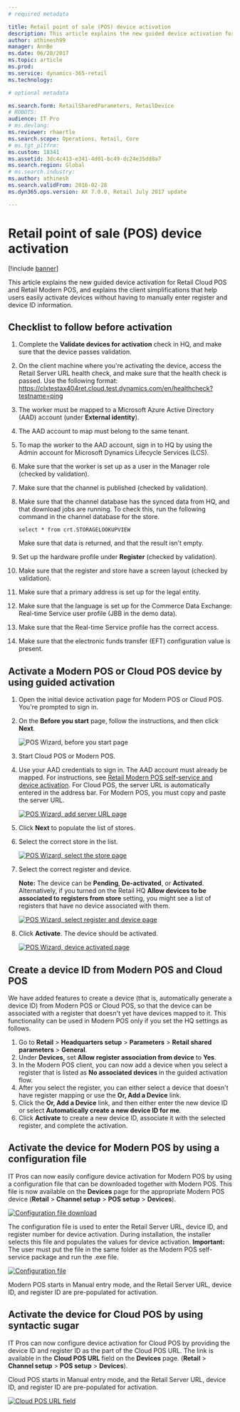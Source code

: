 ```yaml
---
# required metadata

title: Retail point of sale (POS) device activation
description: This article explains the new guided device activation for Retail Cloud POS and Retail Modern POS, and explains the client simplifications that help users easily activate devices without having to manually enter register and device ID information. 
author: athinesh99
manager: AnnBe
ms.date: 06/20/2017
ms.topic: article
ms.prod: 
ms.service: dynamics-365-retail
ms.technology: 

# optional metadata

ms.search.form: RetailSharedParameters, RetailDevice
# ROBOTS: 
audience: IT Pro
# ms.devlang: 
ms.reviewer: rhaertle
ms.search.scope: Operations, Retail, Core
# ms.tgt_pltfrm: 
ms.custom: 18341
ms.assetid: 3dc4c413-e341-4d01-bc49-dc24e35dd8a7
ms.search.region: Global
# ms.search.industry: 
ms.author: athinesh
ms.search.validFrom: 2016-02-28
ms.dyn365.ops.version: AX 7.0.0, Retail July 2017 update

---
```


# Retail point of sale (POS) device activation

[!include [banner](../includes/banner.md)]

This article explains the new guided device activation for Retail Cloud POS and Retail Modern POS, and explains the client simplifications that help users easily activate devices without having to manually enter register and device ID information. 

Checklist to follow before activation
-------------------------------------

1.  Complete the **Validate devices for activation** check in HQ, and make sure that the device passes validation.
2.  On the client machine where you're activating the device, access the Retail Server URL health check, and make sure that the health check is passed. Use the following format: https://clxtestax404ret.cloud.test.dynamics.com/en/healthcheck?testname=ping
3.  The worker must be mapped to a Microsoft Azure Active Directory (AAD) account (under **External identity**).
4.  The AAD account to map must belong to the same tenant.
5.  To map the worker to the AAD account, sign in to HQ by using the Admin account for Microsoft Dynamics Lifecycle Services (LCS).
6.  Make sure that the worker is set up as a user in the Manager role (checked by validation).
7.  Make sure that the channel is published (checked by validation).
8.  Make sure that the channel database has the synced data from HQ, and that download jobs are running. To check this, run the following command in the channel database for the store.

        select * from crt.STORAGELOOKUPVIEW

    Make sure that data is returned, and that the result isn't empty.

9.  Set up the hardware profile under **Register** (checked by validation).
10. Make sure that the register and store have a screen layout (checked by validation).
11. Make sure that a primary address is set up for the legal entity.
12. Make sure that the language is set up for the Commerce Data Exchange: Real-time Service user profile (JBB in the demo data).
13. Make sure that the Real-time Service profile has the correct access.
14. Make sure that the electronic funds transfer (EFT) configuration value is present.

## Activate a Modern POS or Cloud POS device by using guided activation
1.  Open the initial device activation page for Modern POS or Cloud POS. You're prompted to sign in.
2.  On the **Before you start** page, follow the instructions, and then click **Next**.

    ![POS Wizard, before you start page](./media/p24.png)

3.  Start Cloud POS or Modern POS.
4.  Use your AAD credentials to sign in. The AAD account must already be mapped. For instructions, see [Retail Modern POS self-service and device activation](../retail-modern-pos-device-activation.md). For Cloud POS, the server URL is automatically entered in the address bar. For Modern POS, you must copy and paste the server URL.

    [![POS Wizard, add server URL page](./media/p18.png)](./media/p18.png)

5.  Click **Next** to populate the list of stores.
6.  Select the correct store in the list.

    [![POS Wizard, select the store page](./media/p20.png)](./media/p20.png)

7.  Select the correct register and device. 

    **Note:** The device can be **Pending**, **De-activated**, or **Activated**. Alternatively, if you turned on the Retail HQ **Allow devices to be associated to registers from store** setting, you might see a list of registers that have no device associated with them. 

    [![POS Wizard, select register and device page](./media/p22.png)](./media/p22.png)

8.  Click **Activate**. The device should be activated. 

    [![POS Wizard, device activated page](./media/p23.png)](./media/p23.png)

## Create a device ID from Modern POS and Cloud POS
We have added features to create a device (that is, automatically generate a device ID) from Modern POS or Cloud POS, so that the device can be associated with a register that doesn't yet have devices mapped to it. This functionality can be used in Modern POS only if you set the HQ settings as follows.

1.  Go to **Retail** &gt; **Headquarters setup** &gt; **Parameters** &gt; **Retail shared parameters** &gt; **General**.
2.  Under **Devices,** set **Allow register association from device** to **Yes**.
3.  In the Modern POS client, you can now add a device when you select a register that is listed as **No associated devices** in the guided activation flow.
4.  After you select the register, you can either select a device that doesn't have register mapping or use the **Or, Add a Device** link.
5.  Click the **Or, Add a Device** link, and then either enter the new device ID or select **Automatically create a new device ID for me**.
6.  Click **Activate** to create a new device ID, associate it with the selected register, and complete the activation.

## Activate the device for Modern POS by using a configuration file
IT Pros can now easily configure device activation for Modern POS by using a configuration file that can be downloaded together with Modern POS. This file is now available on the **Devices** page for the appropriate Modern POS device (**Retail** &gt; **Channel setup** &gt; **POS setup** &gt; **Devices**). 

[![Configuration file download](./media/p16_11_16-1024x481.png)](./media/p16_11_16.png) 

The configuration file is used to enter the Retail Server URL, device ID, and register number for device activation. During installation, the installer selects this file and populates the values for device activation. **Important:** The user must put the file in the same folder as the Modern POS self-service package and run the .exe file. 

[![Configuration file](./media/p17_11_16-1024x532.png)](./media/p17_11_16.png) 

Modern POS starts in Manual entry mode, and the Retail Server URL, device ID, and register ID are pre-populated for activation.

## Activate the device for Cloud POS by using syntactic sugar
IT Pros can now configure device activation for Cloud POS by providing the device ID and register ID as the part of the Cloud POS URL. The link is available in the **Cloud POS URL** field on the **Devices** page. (**Retail** &gt; **Channel setup** &gt; **POS setup** &gt; **Devices**). 

Cloud POS starts in Manual entry mode, and the Retail Server URL, device ID, and register ID are pre-populated for activation.

[![Cloud POS URL field](./media/p15_11_16.png)](./media/p15_11_16.png) 



